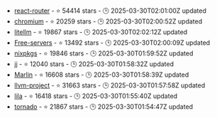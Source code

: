 - [react-router](https://github.com/remix-run/react-router) - ⭐ 54414 stars - 🕒 2025-03-30T02:01:00Z updated
- [chromium](https://github.com/chromium/chromium) - ⭐ 20259 stars - 🕒 2025-03-30T02:00:52Z updated
- [litellm](https://github.com/BerriAI/litellm) - ⭐ 19867 stars - 🕒 2025-03-30T02:02:12Z updated
- [Free-servers](https://github.com/Pawdroid/Free-servers) - ⭐ 13492 stars - 🕒 2025-03-30T02:00:09Z updated
- [nixpkgs](https://github.com/NixOS/nixpkgs) - ⭐ 19846 stars - 🕒 2025-03-30T01:59:52Z updated
- [jj](https://github.com/jj-vcs/jj) - ⭐ 12040 stars - 🕒 2025-03-30T01:58:32Z updated
- [Marlin](https://github.com/MarlinFirmware/Marlin) - ⭐ 16608 stars - 🕒 2025-03-30T01:58:39Z updated
- [llvm-project](https://github.com/llvm/llvm-project) - ⭐ 31663 stars - 🕒 2025-03-30T01:57:58Z updated
- [lila](https://github.com/lichess-org/lila) - ⭐ 16418 stars - 🕒 2025-03-30T01:55:40Z updated
- [tornado](https://github.com/tornadoweb/tornado) - ⭐ 21867 stars - 🕒 2025-03-30T01:54:47Z updated
